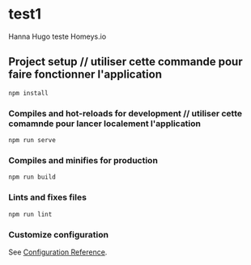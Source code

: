 # test1

Hanna Hugo teste Homeys.io
## Project setup // utiliser cette commande pour faire fonctionner l'application
```
npm install
```

### Compiles and hot-reloads for development // utiliser cette comamnde pour lancer localement l'application
```
npm run serve
```

### Compiles and minifies for production
```
npm run build
```

### Lints and fixes files
```
npm run lint
```

### Customize configuration
See [Configuration Reference](https://cli.vuejs.org/config/).
